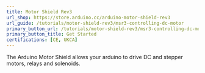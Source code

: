 ```yaml
---
title: Motor Shield Rev3
url_shop: https://store.arduino.cc/arduino-motor-shield-rev3
url_guide: /tutorials/motor-shield-rev3/msr3-controlling-dc-motor
primary_button_url: /tutorials/motor-shield-rev3/msr3-controlling-dc-motor
primary_button_title: Get Started
certifications: [CE, UKCA]
---
```


The Arduino Motor Shield allows your arduino to drive DC and stepper motors, relays and solenoids.